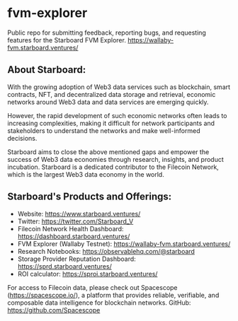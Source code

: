 # fvm-explorer
Public repo for submitting feedback, reporting bugs, and requesting features for the Starboard FVM Explorer.
https://wallaby-fvm.starboard.ventures/

## About Starboard:
With the growing adoption of Web3 data services such as blockchain, smart contracts, NFT, and decentralized data storage and retrieval, economic networks around Web3 data and data services are emerging quickly. 

However, the rapid development of such economic networks often leads to increasing complexities, making it difficult for network participants and stakeholders to understand the networks and make well-informed decisions.

Starboard aims to close the above mentioned gaps and empower the success of Web3 data economies through research, insights, and product incubation. Starboard is a dedicated contributor to the Filecoin Network, which is the largest Web3 data economy in the world.

## Starboard's Products and Offerings:
- Website: https://www.starboard.ventures/
- Twitter: https://twitter.com/Starboard_V
- Filecoin Network Health Dashboard: https://dashboard.starboard.ventures/
- FVM Explorer (Wallaby Testnet): https://wallaby-fvm.starboard.ventures/
- Research Notebooks: https://observablehq.com/@starboard
- Storage Provider Reputation Dashboard: https://sprd.starboard.ventures/
- ROI calculator: https://sproi.starboard.ventures/ 

For access to Filecoin data, please check out Spacescope (https://spacescope.io/), a platform that provides reliable, verifiable, and composable data intelligence for blockchain networks. GitHub: https://github.com/Spacescope
